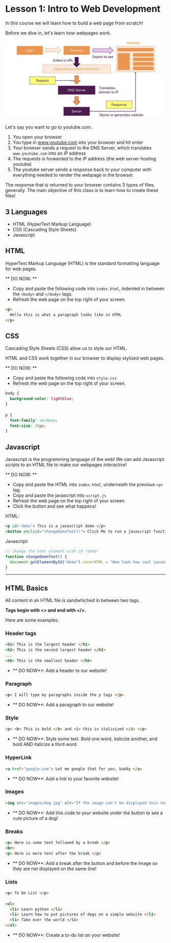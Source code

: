 # Lesson 1: Intro to Web Development 

In this course we will learn how to build a web page from scratch!


Before we dive in, let's learn how webpages work. 

![how the web works](../images/web.png)

Let's say you want to go to youtube.com.

1. You open your browser 
1. You type in www.youtube.com into your browser and hit enter  
1. Your browser sends a request to the DNS Server, which translates `www.youtube.com` into an IP address 
1. The requests is forwarded to the IP address (the web server hosting youtube)
1. The youtube server sends a response back to your computer with everything needed to render the webpage in the browser. 


The response that is returned to your browser contains 3 types of files, generally. The main objective of this class is to learn how to create these files!

## 3 Languages 
* HTML (HyperText Markup Language)
* CSS (Cascading Style Sheets)
* Javascript 

## HTML 

HyperText Markup Language (HTML) is the standard formatting language for web pages. 

** DO NOW: **

* Copy and paste the following code into `index.html`, indented in between the `<body>` and `</body>` tags.
* Refresh the web page on the top right of your screen.

```html 
<p> 
  Hello this is what a paragraph looks like in HTML 
</p>
```

## CSS 

Cascading Style Sheets (CSS) allow us to style our HTML. 

HTML and CSS work together in our browser to display stylized web pages. 

** DO NOW: **

* Copy and paste the following code into `style.css`
* Refresh the web page on the top right of your screen.

```css
body {
  background-color: lightblue;
}

p {
  font-family: verdana;
  font-size: 20px;
}
```

## Javascript 

Javascript is the programming language of the web! We can add Javascript scripts to an HTML file to make our webpages *interactive*! 

** DO NOW: ** 
* Copy and paste the HTML into `index.html`, underneath the previous `<p>` tag.
* Copy and paste the javascript into `script.js`
* Refresh the web page on the top right of your screen.
* Click the button and see what happens!

HTML: 
```html 
<p id='demo'> This is a javascript demo </p>
<button onclick="changeDemoText()"> Click Me to run a javascript function! </button>
```

Javascript:

```javascript
// change the html element with id "demo" 
function changeDemoText() {
  document.getElementById("demo").innerHTML = "Wow look how cool javascript is";
}
```

---


## HTML Basics

All content in an HTML file is sandwhiched in between two tags. 

**Tags begin with <> and end with </>.**

Here are some examples: 

### Header tags 

```html
<h1> This is the largest header </h1>
<h2> This is the second largest header </h2>
...  
<h6> This is the smallest header </h6>
```

* ** DO NOW**: Add a header to our website!


### Paragraph 

```html 
<p> I will type my paragraphs inside the p tags </p>
```

* ** DO NOW**: Add a paragraph to our website!

### Style

```html 
<p> <b> This is bold </b> and <i> this is italicized </i> </p>
```

* ** DO NOW**: Style some text. Bold one word, italicize another, and bold AND italicize a third word. 

### HyperLink 

```html
<a href="google.com"> Let me google that for you, buddy </a>
```
* ** DO NOW**: Add a link to your favorite website!

### Images 

```html 
<img src="images/dog.jpg" alt="If the image can't be displayed this text is shown" width="400" height="400"> 
```

* ** DO NOW**: Add this code to your website under the button to see a cute picture of a dog!

### Breaks 

```html 
<p> Here is some text followed by a break </p>
<br> 
<p> Here is more text after the break </p>
```

* ** DO NOW**: Add a break after the button and before the image so they are not displayed on the same line!

### Lists 

```html 
<p> To Do List </p>

<ul>
  <li> Learn python </li>
  <li> Learn how to put pictures of dogs on a simple website </li>
  <li> Take over the world </li> 
</ul>
```

* ** DO NOW**: Create a to-do list on your website!